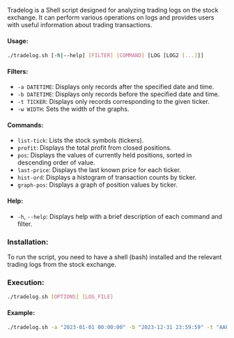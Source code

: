 Tradelog is a Shell script designed for analyzing trading logs on the stock exchange. It can perform various operations on logs and provides users with useful information about trading transactions.

#### Usage:
```bash
./tradelog.sh [-h|--help] [FILTER] [COMMAND] [LOG [LOG2 [...]]]
```

#### Filters:
- `-a DATETIME`: Displays only records after the specified date and time.
- `-b DATETIME`: Displays only records before the specified date and time.
- `-t TICKER`: Displays only records corresponding to the given ticker.
- `-w WIDTH`: Sets the width of the graphs.

#### Commands:
- `list-tick`: Lists the stock symbols (tickers).
- `profit`: Displays the total profit from closed positions.
- `pos`: Displays the values of currently held positions, sorted in descending order of value.
- `last-price`: Displays the last known price for each ticker.
- `hist-ord`: Displays a histogram of transaction counts by ticker.
- `graph-pos`: Displays a graph of position values by ticker.

#### Help:
- `-h`, `--help`: Displays help with a brief description of each command and filter.

### Installation:
To run the script, you need to have a shell (bash) installed and the relevant trading logs from the stock exchange.

### Execution:
```bash
./tradelog.sh [OPTIONS] [LOG_FILE]
```

#### Example:
```bash
./tradelog.sh -a "2023-01-01 00:00:00" -b "2023-12-31 23:59:59" -t "AAPL" -w 80 -h log_file.csv.gz
```
